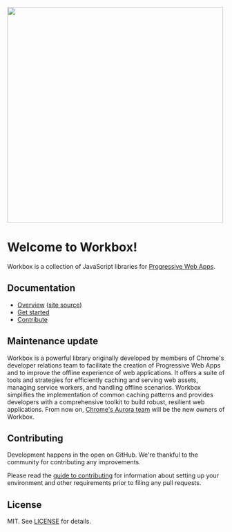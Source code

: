 <img src='https://user-images.githubusercontent.com/110953/28352645-7a8a66d8-6c0c-11e7-83af-752609e7e072.png' width='500px'/>

# Welcome to Workbox!

Workbox is a collection of JavaScript libraries for
[Progressive Web Apps](https://web.dev/progressive-web-apps/).

## Documentation

- [Overview](https://developers.google.com/web/tools/workbox/) ([site source](https://github.com/google/WebFundamentals/tree/main/src/content/en/tools/workbox))
- [Get started](https://developers.google.com/web/tools/workbox/guides/get-started)
- [Contribute](CONTRIBUTING.md)

## Maintenance update

Workbox is a powerful library originally developed by members of Chrome's
developer relations team to facilitate the creation of Progressive Web Apps
and to improve the offline experience of web applications. It offers a suite
of tools and strategies for efficiently caching and serving web assets,
managing service workers, and handling offline scenarios. Workbox simplifies
the implementation of common caching patterns and provides developers with a
comprehensive toolkit to build robust, resilient web applications. From now
on, [Chrome's Aurora team](https://developer.chrome.com/docs/aurora) will be
the new owners of Workbox.

## Contributing

Development happens in the open on GitHub. We're thankful to the community for
contributing any improvements.

Please read the [guide to contributing](CONTRIBUTING.md) for information about
setting up your environment and other requirements prior to filing any
pull requests.

## License

MIT. See [LICENSE](LICENSE) for details.
